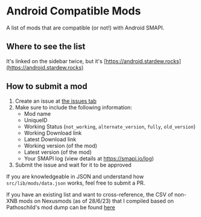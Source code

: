 # Android Compatible Mods

A list of mods that are compatible (or not!) with Android SMAPI.

## Where to see the list

It's linked on the sidebar twice, but it's [https://android.stardew.rocks](https://android.stardew.rocks)

## How to submit a mod

1. Create an issue at [the issues tab](https://github.com/stardewrocks/android-compatible-mods/issues)
2. Make sure to include the following information:
    - Mod name
    - UniqueID
    - Working Status (`not_working`, `alternate_version`, `fully`, `old_version`)
    - Working Download link
    - Latest Download link
    - Working version (of the mod)
    - Latest version (of the mod)
    - Your SMAPI log (view details at <https://smapi.io/log>)
3. Submit the issue and wait for it to be approved

If you are knowledgeable in JSON and understand how `src/lib/mods/data.json` works, feel free to submit a PR.

If you have an existing list and want to cross-reference, the CSV of non-XNB mods on Nexusmods (as of 28/6/23) that I compiled based on Pathoschild's mod dump can be found [here](lib/mods/smapi-mods-on-nexus-28_6_23.csv)
